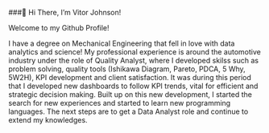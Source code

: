 ###👋 Hi There, I’m Vitor Johnson! 

Welcome to my Github Profile!

I have a degree on Mechanical Engineering that fell in love with data analytics and science!
My professional experience is around the automotive industry under the role of Quality Analyst, where I developed skilss such as problem solving, quality tools (Ishikawa Diagram, Pareto, PDCA, 5 Why, 5W2H), KPI development and client satisfaction. 
It was during this period that I developed new dashboards to follow KPI trends, vital for efficient and strategic decision making. Built up on this new development, I started the search for new experiences and started to learn new programming languages. The next steps are to get a Data Analyst role and continue to extend my knowledges.


<!---
vjohnson96/vjohnson96 is a ✨ special ✨ repository because its `README.md` (this file) appears on your GitHub profile.
You can click the Preview link to take a look at your changes.
--->
